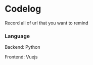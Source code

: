 # Codelog

Record all of url that you want to remind


### Language

Backend: Python

Frontend: Vuejs